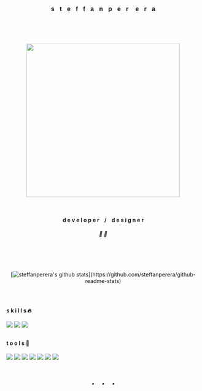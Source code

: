 <link href="https://allfont.net/allfont.css?fonts=electroharmonix" rel="stylesheet" type="text/css" />

<!--

Here are some ideas to get you started:

- 🔭 I’m currently working on ...
- 🌱 I’m currently learning ...
- 👯 I’m looking to collaborate on ...
- 🤔 I’m looking for help with ...
- 💬 Ask me about ...
- 📫 How to reach me: ...
- 😄 Pronouns: ...
- ⚡ Fun fact: ...

- user space -

  gif 1 - src="https://media.giphy.com/media/dxODB9UE879RDqAh3o/giphy.gif"
  gif 2 - src="https://media.giphy.com/media/fWpU2nQmUKvRct4c1u/giphy.gif"

-->

<!-- code -->

<!--
<p align="center"> 
  <a href="https://twitter.com/steffanperera">
    <img height="28" src="https://img.icons8.com/fluent-systems-regular/48/000000/twitter.png">
  </a>
    &nbsp;&nbsp;&nbsp;&nbsp;&nbsp;&nbsp;
  <a href="https://instagram.com/steffanperera">
    <img height="28" src="https://img.icons8.com/material-outlined/48/000000/instagram-new.png">
  </a>
    &nbsp;&nbsp;&nbsp;&nbsp;&nbsp;&nbsp;
  <a href="https://www.behance.net/steffanperera">
    <img height="28" src="https://img.icons8.com/windows/32/000000/behance.png">
  </a>
    &nbsp;&nbsp;&nbsp;&nbsp;&nbsp;&nbsp;
  <a href="https://dribbble.com/steffanperera">
    <img height="28" src="https://img.icons8.com/windows/64/000000/dribbble.png">
  </a>
</p>
-->

<div align="center">
  <h3 style="text-align:center; font-family: arial;">
    s&nbsp;&nbsp;&nbsp;t&nbsp;&nbsp;&nbsp;e&nbsp;&nbsp;&nbsp;f&nbsp;&nbsp;&nbsp;f&nbsp;&nbsp;&nbsp;a&nbsp;&nbsp;&nbsp;n&nbsp;&nbsp;&nbsp;p&nbsp;&nbsp;&nbsp;e&nbsp;&nbsp;&nbsp;r
    &nbsp;&nbsp;&nbsp;e&nbsp;&nbsp;&nbsp;r&nbsp;&nbsp;&nbsp;a
  </h3>
  <br><br><br>
  <p align="center">
    <img height="400" src="https://media.giphy.com/media/fWpU2nQmUKvRct4c1u/giphy.gif">
  </p>
  <br>
  <h4 style="text-align:center">
    d e v e l o p e r&nbsp;&nbsp;&nbsp;&nbsp;/&nbsp;&nbsp;&nbsp;&nbsp;d e s i g n e r
  </h4>
  <h5 style="text-align:center">🌺 🌿</h5>
</div>

<div align="center"> 
<br><br><br>

[![steffanperera's github stats](https://github-readme-stats.vercel.app/api?username=steffanperera&theme=vue-dark&show_icons=true&count_private=true?)](https://github.com/steffanperera/github-readme-stats)

<br>
</div>

<div>
  
## <h4>s k i l l s 🔥</h4>
  ![](https://img.shields.io/badge/mobile-development-2bbc8a?style=for-the-badge)
  ![](https://img.shields.io/badge/web-development-2bbc8a?style=for-the-badge)
  ![](https://img.shields.io/badge/UI/UX-design-2bbc8a?style=for-the-badge)
 <br>
 
## <h4>t o o l s 💎</h4>
  ![](https://img.shields.io/badge/Visual-Studio-informational?style=for-the-badge&logo=visual-studio&logoColor=white&color=2bbc8a)
  ![](https://img.shields.io/badge/Intellij-Idea-informational?style=for-the-badge&logo=jetbrains&logoColor=white&color=2bbc8a)
  ![](https://img.shields.io/badge/Android-Studio-informational?style=for-the-badge&logo=android&logoColor=white&color=2bbc8a)
  ![](https://img.shields.io/badge/git-hub-2bbc8a?style=for-the-badge&logo=github&logoColor=white&color=2bbc8a)
  ![](https://img.shields.io/badge/adobe-xd-2bbc8a?style=for-the-badge&logo=adobe-xd&logoColor=white&color=2bbc8a)
  ![](https://img.shields.io/badge/adobe-photoshop-2bbc8a?style=for-the-badge&logo=adobe-photoshop&logoColor=white&color=2bbc8a)
  ![](https://img.shields.io/badge/adobe-illustrator-2bbc8a?style=for-the-badge&logo=adobe-illustrator&logoColor=white&color=2bbc8a)
  
 <br>
</div>

<div align="center">
  <h5 style="text-align:center">
    •&nbsp;&nbsp;&nbsp;&nbsp;&nbsp;&nbsp;•&nbsp;&nbsp;&nbsp;&nbsp;&nbsp;&nbsp;•
  </h5>
</div>
